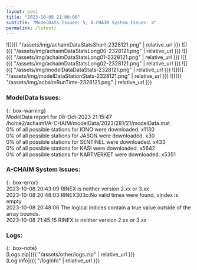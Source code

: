 ```yaml
---
layout: post
title: "2023-10-08 21:00:00"
subtitle: "ModelData Issues: 5; A-CHAIM System Issues: 4"
permalink: /latest/
---
```


![]({{ "/assets/img/achaimDataStatsShort-2328121.png" | relative_url }})
![]({{ "/assets/img/achaimDataStatsLong00-2328121.png" | relative_url }})
![]({{ "/assets/img/achaimDataStatsLong01-2328121.png" | relative_url }})
![]({{ "/assets/img/achaimDataStatsLong02-2328121.png" | relative_url }})
![]({{ "/assets/img/modelDataDataStats-2328121.png" | relative_url }})
![]({{ "/assets/img/modelDataStationStats-2328121.png" | relative_url }})
![]({{ "/assets/img/achaimRunTime-2328121.png" | relative_url }})


### ModelData Issues:  
  
{: .box-warning}  
 ModelData report for 08-Oct-2023 21:15:47   
 /home2/achaim1/A-CHAIM/modelData/2023/281/21/modelData.mat   
 0% of all possible stations for IONO were downloaded. x1130   
 0% of all possible stations for JASON were downloaded. x30   
 0% of all possible stations for SENTINEL were downloaded. x433   
 0% of all possible stations for KASI were downloaded. x5642   
 0% of all possible stations for KARTVERKET were downloaded. x5351   
  
### A-CHAIM System Issues:  
  
{: .box-error}  
2023-10-08 20:43:09 RINEX is neither version 2.xx or 3.xx  
2023-10-08 20:48:03 RINEX303o:No valid times were found, vIndex is empty  
2023-10-08 20:48:06 The logical indices contain a true value outside of the array bounds.  
2023-10-08 21:45:15 RINEX is neither version 2.xx or 3.xx  

### Logs:  
  
{: .box-note}  
[Logs.zip]({{ "/assets/other/logs.zip" | relative_url }})  
[Log Info]({{ "/logInfo" | relative_url }})  
